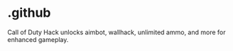 # .github
 Call of Duty Hack unlocks aimbot, wallhack, unlimited ammo, and more for enhanced gameplay.
